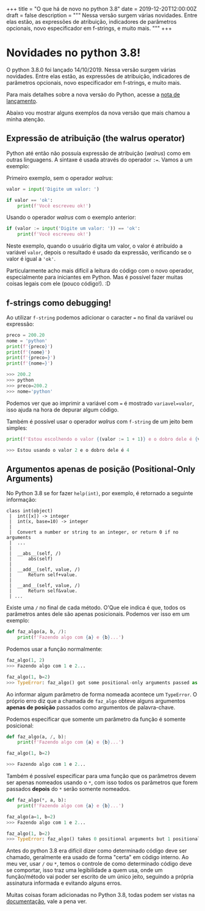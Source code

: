 +++
title = "O que há de novo no python 3.8"
date = 2019-12-20T12:00:00Z
draft = false
description = """
Nessa versão surgem várias novidades. Entre elas estão, as expressões de atribuição, indicadores de parâmetros opcionais, novo especificador em f-strings, e muito mais.
"""
+++

# Novidades no python 3.8!

O python 3.8.0 foi lançado 14/10/2019. Nessa versão surgem várias novidades. Entre elas estão, as expressões de atribuição, indicadores de parâmetros opcionais, novo especificador em f-strings, e muito mais.

Para mais detalhes sobre a nova versão do Python, acesse a [nota de lançamento](https://www.python.org/downloads/release/python-380/).

Abaixo vou mostrar alguns exemplos da nova versão que mais chamou a minha atenção.

## Expressão de atribuição (the walrus operator)

Python até então não possuía expressão de atribuição (_walrus_) como em outras linguagens. A sintaxe é usada através do operador `:=`.
Vamos a um exemplo:

Primeiro exemplo, sem o operador _walrus_:

```python
valor = input('Digite um valor: ')

if valor == 'ok':
    print(f'Você escreveu ok!')
```
Usando o operador _walrus_ com o exemplo anterior:

```python
if (valor := input('Digite um valor: ')) == 'ok':
    print(f'Você escreveu ok!')
```
Neste exemplo, quando o usuário digita um valor, o valor é atribuído a variável `valor`, depois o resultado é usado da expressão, verificando se o valor é igual a `'ok'`.

Particularmente acho mais difícil a leitura do código com o novo operador, especialmente para iniciantes em Python. Mas é possível fazer muitas coisas legais com ele (pouco código!). :D

## f-strings como debugging!

Ao utilizar `f-string` podemos adicionar o caracter `=` no final da variável ou expressão:

```python
preco = 200.20
nome = 'python'
print(f'{preco}')
print(f'{nome}')
print(f'{preco=}')
print(f'{nome=}')

>>> 200.2
>>> python
>>> preco=200.2
>>> nome='python'
```

Podemos ver que ao imprimir a variável com `=` é mostrado `variavel=valor`, isso ajuda na hora de depurar algum código.

Também é possível usar o operador _walrus_ com `f-string` de um jeito bem simples:

```python
print(f'Estou escolhendo o valor {(valor := 1 + 1)} e o dobro dele é {valor*2}')

>>> Estou usando o valor 2 e o dobro dele é 4
```

## Argumentos apenas de posição (Positional-Only Arguments)

No Python 3.8 se for fazer `help(int)`, por exemplo, é retornado a seguinte informação:

```
class int(object)
 |  int([x]) -> integer
 |  int(x, base=10) -> integer
 |
 |  Convert a number or string to an integer, or return 0 if no arguments
 |  ...
 |
 |  __abs__(self, /)
 |      abs(self)
 |
 |  __add__(self, value, /)
 |      Return self+value.
 |
 |  __and__(self, value, /)
 |      Return self&value.
 | ...
```

Existe uma `/` no final de cada método. O'Que ele indica é que, todos os parâmetros antes dele são apenas posicionais. Podemos ver isso em um exemplo:

```python
def faz_algo(a, b, /):
    print(f'Fazendo algo com {a} e {b}...')
```

Podemos usar a função normalmente:

```python
faz_algo(1, 2)
>>> Fazendo algo com 1 e 2...

faz_algo(1, b=2)
>>> TypeError: faz_algo() got some positional-only arguments passed as keyword arguments: 'b'
```

Ao informar algum parâmetro de forma nomeada acontece um `TypeError`. O próprio erro diz que a chamada de `faz_algo` obteve alguns argumentos **apenas de posição** passados como argumentos de palavra-chave.

Podemos especificar que somente um parâmetro da função é somente posicional:

```python
def faz_algo(a, /, b):
    print(f'Fazendo algo com {a} e {b}...')

faz_algo(1, b=2)

>>> Fazendo algo com 1 e 2...
```

Também é possível especificar para uma função que os parâmetros devem ser apenas nomeados usando o `*`, com isso todos os parâmetros que forem passados **depois** do `*` serão somente nomeados.

```python
def faz_algo(*, a, b):
    print(f'Fazendo algo com {a} e {b}...')

faz_algo(a=1, b=2)
>>> Fazendo algo com 1 e 2...

faz_algo(1, b=2)
>>> TypeError: faz_algo() takes 0 positional arguments but 1 positional argument (and 1 keyword-only argument) were given
```

Antes do python 3.8 era difícil dizer como determinado código deve ser chamado, geralmente era usado de forma "certa" em código interno. Ao meu ver, usar `/` ou `*`, temos o controle de como determinado código deve se comportar, isso traz uma legibilidade a quem usa, onde um função/método vai poder ser escrito de um único jeito, seguindo a própria assinatura informada e evitando alguns erros.

Muitas coisas foram adicionadas no Python 3.8, todas podem ser vistas na [documentação](https://docs.python.org/3.8/whatsnew/3.8.html), vale a pena ver.
